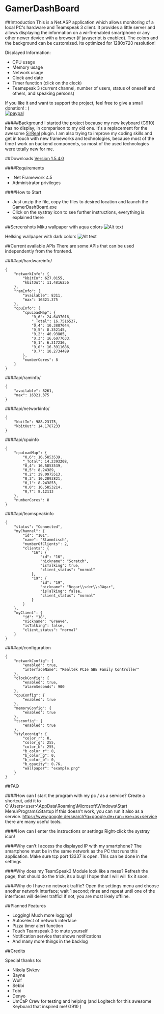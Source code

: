 # GamerDashBoard
##Introduction
This is a Net.ASP application which allows monitoring of a local PC's hardware and Teamspeak 3 client. It provides a little server and allows displaying the information on a wi-fi-enabled smartphone or any other newer device with a browser (if javascript is enabled). The colors and the background can be customized. Its optimized for 1280x720 resolution!

Displayed Information:
 - CPU usage
 - Memory usage
 - Network usage
 - Clock and date
 - Timer function (click on the clock)
 - Teamspeak 3 (current channel, number of users, status of oneself and others, and speaking persons)

If you like it and want to support the project, feel free to give a small donation! : ) <br>
[![paypal](https://www.paypalobjects.com/en_US/i/btn/btn_donate_LG.gif)](https://www.paypal.com/cgi-bin/webscr?cmd=_s-xclick&hosted_button_id=SVW78SGP7EZAJ)

#####Background
I started the project because my new keyboard (G910) has no display, in comparison to my old one. It's a replacement for the awesome <a href="http://www.linkdata.se/software/lcdsirreal/" target="_blank">SirReal</a> plugin. I am also trying to improve my coding skills and get in touch with new frameworks and technologies, because most of the time I work on backend components, so most of the used technologies were totally new for me.

##Downloads
<a href="https://onedrive.live.com/?authkey=%21ADVNpSSPtswXk-8&cid=96CF0FDF088011A8&group=0&id=96CF0FDF088011A8%2146723&parId=96CF0FDF088011A8%2146722&action=locate" target="_blank">Version 1.5.4.0</a>

####Requirements
- .Net Framework 4.5
- Administrator privileges

####How to Start
 - Just unzip the file, copy the files to desired location and launch the GamerDashBoard.exe
 - Click on the systray icon to see further instructions, everything is explained there


##Screenshots
Miku wallpaper with aqua colors
![Alt text](GitHub/preview_aqua.PNG)

Hellsing wallpaper with dark colors
![Alt text](GitHub/preview_dark.PNG)

##Current available APIs
There are some APIs that can be used independently from the frontend.

####api/hardwareinfo/
```
{
    "networkInfo": {
        "kbitIn": 627.0155,
        "kbitOut": 11.4816256
    },
    "ramInfo": {
        "available": 8311,
        "max": 16321.375
    },
    "cpuInfo": {
        "cpuLoadMap": {
            "0,6": 24.6437016,
            "_Total": 16.7516537,
            "0,4": 10.3887644,
            "0,5": 8.352145,
            "0,2": 40.93805,
            "0,3": 16.6077633,
            "0,1": 6.317236,
            "0,0": 16.3911686,
            "0,7": 10.2734489
        },
        "numberCores": 8
    }
}
```
####api/raminfo/
```
{
    "available": 8261,
    "max": 16321.375
}
```
####api/networkinfo/
```
{
    "kbitIn": 988.23175,
    "kbitOut": 14.1787233
}
```
####api/cpuinfo
```
{
    "cpuLoadMap": {
        "0,6": 16.5853539,
        "_Total": 14.2393208,
        "0,4": 16.5853539,
        "0,5": 8.24389,
        "0,2": 29.0975513,
        "0,3": 10.2093821,
        "0,1": 8.243853,
        "0,0": 16.5853214,
        "0,7": 8.12113
    },
    "numberCores": 8
}
```
####api/teamspeakinfo
```
{
    "status": "Connected",
    "myChannel": {
        "id": "101",
        "name": "Stammtisch",
        "numberOfClients": 2,
        "clients": {
            "16": {
                "id": "16",
                "nickname": "Scratch",
                "isTalking": true,
                "client_status": "normal"
            },
            "19": {
                "id": "19",
                "nickname": "Regar\\sder\\sJägar",
                "isTalking": false,
                "client_status": "normal"
            }
        }
    },
    "myClient": {
        "id": "18",
        "nickname": "Greeve",
        "isTalking": false,
        "client_status": "normal"
    }
}
```
####api/configuration
```
{
    "networkConfig": {
        "enabled": true,
        "interfaceName": "Realtek PCIe GBE Family Controller"
    },
    "clockConfig": {
        "enabled": true,
        "alarmSeconds": 900
    },
    "cpuConfig": {
        "enabled": true
    },
    "memoryConfig": {
        "enabled": true
    },
    "tsconfig": {
        "enabled": true
    },
    "styleconig": {
        "color_r": 0,
        "color_g": 255,
        "color_b": 255,
        "b_color_r": 0,
        "b_color_g": 0,
        "b_color_b": 0,
        "b_opacity": 0.76,
        "wallpaper": "example.png"
    }
}
```
##FAQ

####How can I start the program with my pc / as a service?
Create a shortcut, add it to C:\Users\<user>\AppData\Roaming\Microsoft\Windows\Start Menu\Programs\Startup
If this doesn't work, you can run it also as a service. https://www.google.de/search?q=google.de+run+exe+as+service there are many useful tools.

####How can I enter the instructions or settings
Right-click the systray icon!

####Why can't I access the displayed IP with my smartphone?
The smartphone must be in the same network as the PC that runs this application. Make sure tcp port 13337 is open. This can be done in the settings.

####Why does my TeamSpeak3 Module look like a mess?
Refresh the page, that should do the trick, its a bug! I hope that I will will fix it soon.

####Why do I have no network traffic?
Open the settings menu and choose another network interface; wait 1 second; rinse and repeat until one of the interfaces will deliver traffic! If not, you are most likely offline.

##Planned Features
- Logging! Much more logging!
- Autoselect of network interface
- Pizza timer alert function
- Touch Teamspeak 3 to mute yourself
- Notification service that shows notifications
- And many more things in the backlog

##Credits

Special thanks to:
- Nikola  Sivkov
- Bayne
- Wulf 
- Sebbi 
- Tobi
- Denyo 
- UmCaP Crew for testing and helping 
(and Logitech for this awesome Keyboard that inspired me! G910 )
